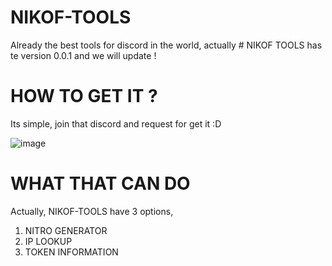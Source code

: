 # NIKOF-TOOLS

Already the best tools for discord in the world, actually # NIKOF TOOLS has te version 0.0.1 and we will update ! 


# HOW TO GET IT ? 

Its simple, join that discord and request for get it :D 



![image](https://github.com/user-attachments/assets/47384772-d318-4060-b084-da2940d1cc6c)



# WHAT THAT CAN DO

Actually, NIKOF-TOOLS have 3 options, 

1. NITRO GENERATOR
2. IP LOOKUP
3. TOKEN INFORMATION
